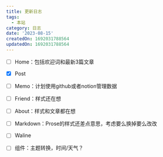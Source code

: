 ```yaml
---
title: 更新日志
tags:
  - 本站
category: 日志
date: '2023-08-15'
createdOn: 1692031788564
updatedOn: 1692031788564
---
```


- [ ] Home：包括欢迎词和最新3篇文章
- [x] Post
- [ ] Memo：计划使用github或者notion管理数据
- [ ] Friend：样式还在想
- [ ] About：样式和文章都在想
- [ ] Markdown：Prose的样式还差点意思，考虑要么换掉要么改改
- [ ] Waline
- [ ] 组件：主题转换，时间/天气？

